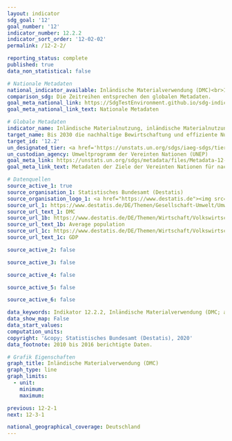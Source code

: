 ```yaml
---
layout: indicator
sdg_goal: '12'
goal_number: '12'
indicator_number: 12.2.2
indicator_sort_order: '12-02-02'
permalink: /12-2-2/

reporting_status: complete
published: true
data_non_statistical: false

# Nationale Metadaten
national_indicator_available: Inländische Materialverwendung (DMC)<br>Inländische Materialverwendung (DMC) pro Kopf<br>Inländische Materialverwendung (DMC) pro realem BIP
comparison_sdg: Die Zeitreihen entsprechen den globalen Metadaten.
goal_meta_national_link: https://SdgTestEnvironment.github.io/sdg-indicators/public/MetaDe/12.2.2.pdf
goal_meta_national_link_text: Nationale Metadaten

# Globale Metadaten
indicator_name: Inländische Materialnutzung, inländische Materialnutzung pro Kopf und inländische Materialnutzung im Verhältnis zum BIP
target_name: Bis 2030 die nachhaltige Bewirtschaftung und effiziente Nutzung der natürlichen Ressourcen erreichen
target_id: '12.2'
un_designated_tier: <a href='https://unstats.un.org/sdgs/iaeg-sdgs/tier-classification/' title='Klicken Sie hier um weitere Informationen zur UN-Tier-Klassifikation zu erhalten.'>Tier I</a>
un_custodian_agency: Umweltprogramm der Vereinten Nationen (UNEP)
goal_meta_link: https://unstats.un.org/sdgs/metadata/files/Metadata-12-02-02.pdf
goal_meta_link_text: Metadaten der Ziele der Vereinten Nationen für nachhaltige Entwicklung

# Datenquellen
source_active_1: true
source_organisation_1: Statistisches Bundesamt (Destatis)
source_organisation_logo_1: <a href="https://www.destatis.de"><img src="https://g205sdgs.github.io/sdg-indicators/public/OrgImgDe/destatis.png" alt="Logo destatis" style="height:60px; width:148px"/></a>
source_url_1: https://www.destatis.de/DE/Themen/Gesellschaft-Umwelt/Umwelt/Materialfluesse-Energiefluesse/_inhalt.html
source_url_text_1: DMC
source_url_1b: https://www.destatis.de/DE/Themen/Wirtschaft/Volkswirtschaftliche-Gesamtrechnungen-Inlandsprodukt/_inhalt.html
source_url_text_1b: Average population
source_url_1c: https://www.destatis.de/DE/Themen/Wirtschaft/Volkswirtschaftliche-Gesamtrechnungen-Inlandsprodukt/_inhalt.html
source_url_text_1c: GDP

source_active_2: false

source_active_3: false

source_active_4: false

source_active_5: false

source_active_6: false

data_keywords: Indikator 12.2.2, Inländische Materialverwendung (DMC; abiotische und biotische Rohstoffe), Inländische Materialverwendung (DMC) je Einwohner, Inländische Materialverwendung (DMC) zum realen BIP, Umweltprogramm der Vereinten Nationen (UNEP)
data_show_map: False
data_start_values: 
computation_units: 
copyright: '&copy; Statistisches Bundesamt (Destatis), 2020'
data_footnote: 2010 bis 2016 berichtigte Daten.

# Grafik Eigenschaften
graph_title: Inländische Materialverwendung (DMC)
graph_type: line
graph_limits: 
  - unit: 
    minimum: 
    maximum: 

previous: 12-2-1
next: 12-3-1

national_geographical_coverage: Deutschland
---
```


<span></span>